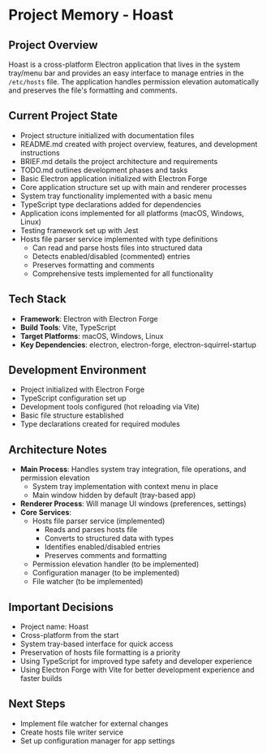 # Project Memory - Hoast

## Project Overview
Hoast is a cross-platform Electron application that lives in the system tray/menu bar and provides an easy interface to manage entries in the `/etc/hosts` file. The application handles permission elevation automatically and preserves the file's formatting and comments.

## Current Project State
- Project structure initialized with documentation files
- README.md created with project overview, features, and development instructions
- BRIEF.md details the project architecture and requirements
- TODO.md outlines development phases and tasks
- Basic Electron application initialized with Electron Forge
- Core application structure set up with main and renderer processes
- System tray functionality implemented with a basic menu
- TypeScript type declarations added for dependencies
- Application icons implemented for all platforms (macOS, Windows, Linux)
- Testing framework set up with Jest
- Hosts file parser service implemented with type definitions
  - Can read and parse hosts files into structured data
  - Detects enabled/disabled (commented) entries
  - Preserves formatting and comments
  - Comprehensive tests implemented for all functionality

## Tech Stack
- **Framework**: Electron with Electron Forge
- **Build Tools**: Vite, TypeScript
- **Target Platforms**: macOS, Windows, Linux
- **Key Dependencies**: electron, electron-forge, electron-squirrel-startup

## Development Environment
- Project initialized with Electron Forge
- TypeScript configuration set up
- Development tools configured (hot reloading via Vite)
- Basic file structure established
- Type declarations created for required modules

## Architecture Notes
- **Main Process**: Handles system tray integration, file operations, and permission elevation
  - System tray implementation with context menu in place
  - Main window hidden by default (tray-based app)
- **Renderer Process**: Will manage UI windows (preferences, settings)
- **Core Services**:
  - Hosts file parser service (implemented)
    - Reads and parses hosts file
    - Converts to structured data with types
    - Identifies enabled/disabled entries
    - Preserves comments and formatting
  - Permission elevation handler (to be implemented)
  - Configuration manager (to be implemented)
  - File watcher (to be implemented)

## Important Decisions
- Project name: Hoast
- Cross-platform from the start
- System tray-based interface for quick access
- Preservation of hosts file formatting is a priority
- Using TypeScript for improved type safety and developer experience
- Using Electron Forge with Vite for better development experience and faster builds

## Next Steps
- Implement file watcher for external changes
- Create hosts file writer service
- Set up configuration manager for app settings